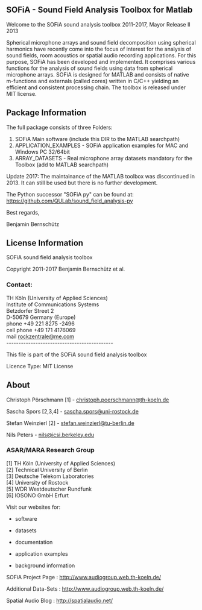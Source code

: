 ## SOFiA - Sound Field Analysis Toolbox for Matlab

Welcome to the SOFiA sound analysis toolbox 2011-2017, Mayor Release II 2013

Spherical microphone arrays and sound field decomposition using spherical harmonics have recently come into the focus of interest for the analysis of sound fields, room acoustics or spatial audio recording applications. For this purpose, SOFiA has been developed and implemented. It comprises various functions for the analysis of sound fields using data from spherical microphone arrays. SOFiA is designed for MATLAB and consists of native m-functions and externals (called cores) written in C/C++ yielding an efficient and consistent processing chain. The toolbox is released under MIT license.

## Package Information

The full package consists of three Folders:

1. SOFiA Main software (include this DIR to the MATLAB searchpath)
2. APPLICATION_EXAMPLES - SOFiA application examples for MAC and Windows PC 32/64bit
3. ARRAY_DATASETS - Real microphone array datasets mandatory for the Toolbox (add to MATLAB          searchpath)

Update 2017:
The maintainance of the MATLAB toolbox was discontinued in 2013. It can still be used but there is no further development.

The Python successor "SOFiA py" can be found at: https://github.com/QULab/sound_field_analysis-py

Best regards,

Benjamin Bernschütz

## License Information

SOFiA sound field analysis toolbox

Copyright 2011-2017 Benjamin Bernschütz et al.

### Contact:

TH Köln (University of Applied Sciences)<br />
Institute of Communications Systems<br />
Betzdorfer Street 2<br />
D-50679 Germany (Europe)<br />
phone +49 221 8275 -2496<br />
cell phone  +49 171 4176069<br />
mail  rockzentrale@me.com<br />
--------------------------------------------<br />

This file is part of the SOFiA sound field analysis toolbox

Licence Type: MIT License


## About
Christoph Pörschmann [1] - christoph.poerschmann@th-koeln.de

Sascha Spors [2,3,4] - sascha.spors@uni-rostock.de

Stefan Weinzierl [2] - stefan.weinzierl@tu-berlin.de

Nils Peters  - nils@icsi.berkeley.edu


### ASAR/MARA Research Group

[1] TH Köln (University of Applied Sciences)<br />
[2] Technical University of Berlin <br />
[3] Deutsche Telekom Laboratories <br />
[4] University of Rostock<br />
[5] WDR Westdeutscher Rundfunk<br />
[6] IOSONO GmbH Erfurt<br />

Visit our websites for:

- software

- datasets

- documentation

- application examples

- background information



SOFiA Project Page : http://www.audiogroup.web.th-koeln.de/<br />

Additional Data-Sets : http://www.audiogroup.web.th-koeln.de/<br />

Spatial Audio Blog : http://spatialaudio.net/<br />
